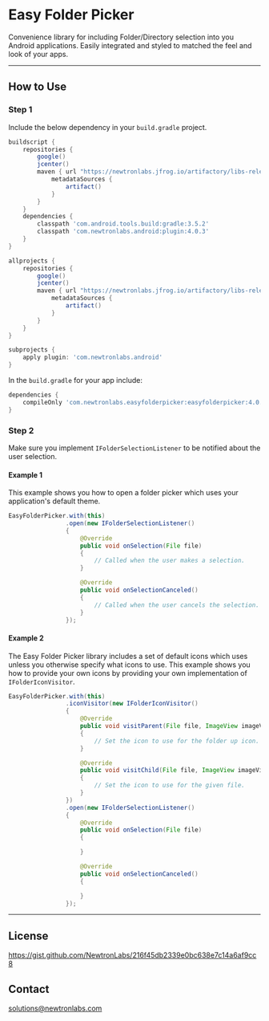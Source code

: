 # Easy Folder Picker
Convenience library for including Folder/Directory selection into you Android applications. Easily integrated and styled to matched the feel and look of your apps.

---

## How to Use 

### Step 1

Include the below dependency in your `build.gradle` project.

```gradle
buildscript {
    repositories {
        google()
        jcenter()
        maven { url "https://newtronlabs.jfrog.io/artifactory/libs-release-local"
            metadataSources {
                artifact()
            }
        }
    }
    dependencies {
        classpath 'com.android.tools.build:gradle:3.5.2'
        classpath 'com.newtronlabs.android:plugin:4.0.3'
    }
}

allprojects {
    repositories {
        google()
        jcenter()
        maven { url "https://newtronlabs.jfrog.io/artifactory/libs-release-local"
            metadataSources {
                artifact()
            }
        }
    }
}

subprojects {
    apply plugin: 'com.newtronlabs.android'
}
```

In the `build.gradle` for your app include:

```gradle
dependencies {
    compileOnly 'com.newtronlabs.easyfolderpicker:easyfolderpicker:4.0.0'
}
```


### Step 2

Make sure you implement `IFolderSelectionListener` to be notified about the user selection.


#### Example 1
This example shows you how to open a folder picker which uses your application's default theme.

```java
EasyFolderPicker.with(this)
                .open(new IFolderSelectionListener()
                {
                    @Override
                    public void onSelection(File file)
                    {
                        // Called when the user makes a selection.
                    }

                    @Override
                    public void onSelectionCanceled()
                    {
                        // Called when the user cancels the selection.
                    }
                });
```

#### Example 2
The Easy Folder Picker library includes a set of default icons which uses unless you otherwise specify what icons to use. This example shows you how to provide your own icons by providing your own implementation of `IFolderIconVisitor`.

```java
EasyFolderPicker.with(this)
                .iconVisitor(new IFolderIconVisitor()
                {
                    @Override
                    public void visitParent(File file, ImageView imageView)
                    {
                        // Set the icon to use for the folder up icon.
                    }

                    @Override
                    public void visitChild(File file, ImageView imageView)
                    {
                        // Set the icon to use for the given file.
                    }
                })
                .open(new IFolderSelectionListener()
                {
                    @Override
                    public void onSelection(File file)
                    {

                    }

                    @Override
                    public void onSelectionCanceled()
                    {

                    }
                });
```

---

## License
https://gist.github.com/NewtronLabs/216f45db2339e0bc638e7c14a6af9cc8

## Contact

solutions@newtronlabs.com
